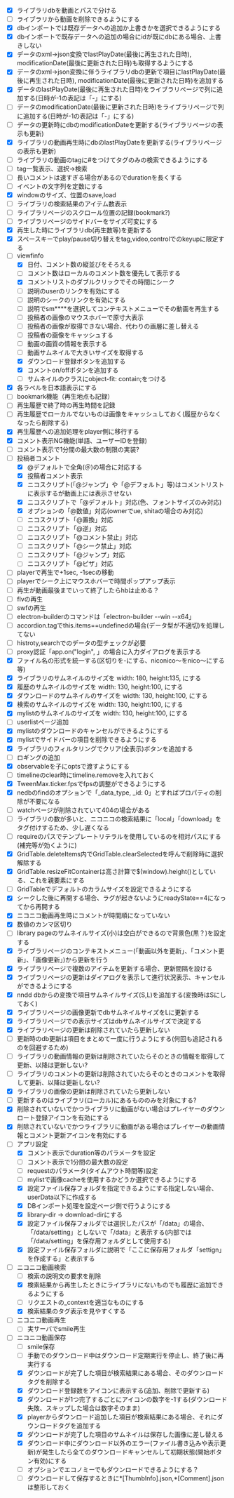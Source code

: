 
- [x] ライブラリdbを動画とパスで分ける
- [ ] ライブラリから動画を削除できるようにする
- [x] dbインポートでは既存データへの追加か上書きかを選択できるようにする
- [x] dbインポートで既存データへの追加の場合にidが既にdbにある場合、上書きしない
- [x] データのxml->json変換でlastPlayDate(最後に再生された日時), modificationDate(最後に更新された日時)も取得するようにする
- [x] データのxml->json変換に伴うライブラリdbの更新で項目にlastPlayDate(最後に再生された日時), modificationDate(最後に更新された日時)を追加する
- [x] データのlastPlayDate(最後に再生された日時)をライブラリページで列に追加する(日時が-1の表記は「-」にする)
- [ ] データのmodificationDate(最後に更新された日時)をライブラリページで列に追加する(日時が-1の表記は「-」にする)
- [ ] データの更新時にdbのmodificationDateを更新する(ライブラリページの表示も更新)
- [x] ライブラリの動画再生時にdbのlastPlayDateを更新する(ライブラリページの表示も更新)
- [ ] ライブラリの動画のtagに#をつけてタグのみの検索できるようにする
- [ ] tag一覧表示、選択->検索
- [ ] 長いコメントは速すぎる場合があるのでdurationを長くする
- [ ] イベントの文字列を定数にする
- [x] windowのサイズ、位置のsave,load
- [ ] ライブラリの検索結果のアイテム数表示
- [ ] ライブラリページのスクロール位置の記録(bookmark?)
- [ ] ライブラリページのサイドバーをサイズ可変にする
- [x] 再生した時にライブラリdb(再生数等)を更新する
- [x] スペースキーでplay/pause切り替えをtag,video,controlでのkeyupに限定する
- [ ] viewfinfo
  - [x] 日付、コメント数の縦並びをそろえる
  - [ ] コメント数はローカルのコメント数を優先して表示する
  - [x] コメントリストのダブルクリックでその時間にシーク
  - [ ] 説明のuserのリンクを有効にする
  - [ ] 説明のシークのリンクを有効にする
  - [ ] 説明でsm****を選択してコンテキストメニューでその動画を再生する
  - [ ] 投稿者の画像のマウスホバーで原寸大表示
  - [ ] 投稿者の画像が取得できない場合、代わりの画層に差し替える
  - [ ] 投稿者の画像をキャッシュする
  - [ ] 動画の画質の情報を表示する
  - [ ] 動画サムネイルで大きいサイズを取得する
  - [x] ダウンロード登録ボタンを追加する
  - [x] コメントon/offボタンを追加する
  - [ ] サムネイルのクラスにobject-fit: contain;をつける
- [x] 各ラベルを日本語表示にする
- [ ] bookmark機能（再生地点も記録）
- [ ] 再生履歴で終了時の再生時間を記録
- [ ] 再生履歴でローカルでないものは画像をキャッシュしておく(履歴からなくなったら削除する)
- [x] 再生履歴への追加処理をplayer側に移行する
- [x] コメント表示NG機能(単語、ユーザーIDを登録)
- [ ] コメント表示で1分間の最大数の制限の実装?
- [ ] 投稿者コメント
  - [x] @デフォルトで全角(＠)の場合に対応する
  - [x] 投稿者コメント表示
  - [x] ニコスクリプト(「@ジャンプ」や「@デフォルト」等)はコメントリストに表示するが動画上には表示させない
  - [x] ニコスクリプトで「@デフォルト」対応(色、フォントサイズのみ対応)
  - [x] オプションの「@数値」対応(ownerでue, shitaの場合のみ対応)
  - [ ] ニコスクリプト「@置換」対応
  - [ ] ニコスクリプト「@逆」対応
  - [ ] ニコスクリプト「@コメント禁止」対応
  - [ ] ニコスクリプト「@シーク禁止」対応
  - [ ] ニコスクリプト「@ジャンプ」対応
  - [ ] ニコスクリプト「@ピザ」対応
- [ ] playerで再生で+1sec, -1secの移動
- [ ] playerでシーク上にマウスホバーで時間ポップアップ表示
- [ ] 再生が動画最後までいって終了したらhbは止める？
- [ ] flvの再生
- [ ] swfの再生
- [ ] electron-builderのコマンドは「electron-builder --win --x64」
- [ ] accordion.tagでthis.items==undefinedの場合(データ型が不適切)を処理してない
- [ ] histroty,searchでのデータの型チェックが必要
- [ ] proxy認証「app.on("login", 」の場合に入力ダイアログを表示する
- [x] ファイル名の形式を統一する(区切りを-にする、niconico～をnico～にする等)
- [x] ライブラリのサムネイルのサイズを width: 180, height:135, にする
- [x] 履歴のサムネイルのサイズを width: 130, height:100, にする
- [x] ダウンロードのサムネイルのサイズを width: 130, height:100, にする
- [x] 検索のサムネイルのサイズを width: 130, height:100, にする
- [x] mylistのサムネイルのサイズを width: 130, height:100, にする
- [ ] userlistページ追加
- [x] mylistのダウンロードのキャンセルができるようにする
- [x] mylistでサイドバーの項目を削除できるようにする
- [x] ライブラリのフィルタリングでクリア(全表示)ボタンを追加する
- [ ] ロギングの追加
- [x] observableを子にoptsで渡すようにする
- [ ] timelineのclear時にtimeline.removeを入れておく
- [x] TweenMax.ticker.fpsでfpsの調整ができるようにする
- [x] nedbのfindのオプションで「_data_type, _id: 0」とすればプロパティの削除が不要になる
- [ ] watchページが削除されていて404の場合がある
- [ ] ライブラリの数が多いと、ニコニコの検索結果に「local」「download」をタグ付けするため、少し遅くなる
- [ ] requireのパスでテンプレートリテラルを使用しているのを相対パスにする(補完等が効くように)
- [x] GridTable.deleteItems内でGridTable.clearSelectedを呼んで削除時に選択解除する
- [x] GridTable.resizeFitContainerは高さ計算で$(window).height()としている、これを親要素にする
- [ ] GridTableでデフォルトのカラムサイズを設定できるようにする
- [x] シークした後に再開する場合、ラグが起きないようにreadyState==4になってから再開する
- [x] ニコニコ動画再生時にコメントが時間順になっていない
- [x] 数値のカンマ区切り
- [ ] library pageのサムネイルサイズ(小)は空白ができるので背景色(黒？)を設定する
- [x] ライブラリページのコンテキストメニュー(「動画以外を更新」、「コメント更新」、「画像更新」)から更新を行う
- [x] ライブラリページで複数のアイテムを更新する場合、更新間隔を設ける
- [x] ライブラリページの更新はダイアログを表示して進行状況表示、キャンセルができるようにする
- [x] nndd dbからの変換で項目サムネイルサイズ(S,L)を追加する(変換時はSにしておく)
- [x] ライブラリページの画像更新でdbサムネイルサイズをLに更新する
- [x] ライブラリページでの表示サイズはdbサムネイルサイズで決定する
- [x] ライブラリページの更新は削除されていたら更新しない
- [ ] 更新時のdb更新は項目をまとめて一度に行うようにする(何回も追記されるのを回避するため)
- [ ] ライブラリの動画情報の更新は削除されていたらそのときの情報を取得して更新、以降は更新しない?
- [ ] ライブラリのコメントの更新は削除されていたらそのときのコメントを取得して更新、以降は更新しない?
- [x] ライブラリの画像の更新は削除されていたら更新しない
- [ ] 更新するのはライブラリ(ローカル)にあるもののみを対象にする?
- [x] 削除されていないでかつライブラリに動画がない場合はプレイヤーのダウンロート登録アイコンを有効にする
- [x] 削除されていないでかつライブラリに動画がある場合はプレイヤーの動画情報とコメント更新アイコンを有効にする
- [ ] アプリ設定
  - [x] コメント表示でduration等のパラメータを設定
  - [ ] コメント表示で1分間の最大数の設定
  - [ ] requestのパラメータ(タイムアウト時間等)設定
  - [ ] mylistで画像cacheを使用するかどうか選択できるようにする
  - [x] 設定ファイル保存フォルダを指定できるようにする指定しない場合、userData以下に作成する
  - [x] DBインポート処理を設定ページ側で行うようにする
  - [x] library-dir -> download-dirにする
  - [x] 設定ファイル保存フォルダでは選択したパスが「/data」の場合、「/data/setting」としないで「/data」と表示する(内部では「/data/setting」を保存用フォルダとして使用する)
  - [x] 設定ファイル保存フォルダに説明で「ここに保存用フォルダ「settign」を作成する」と表示する
- [ ] ニコニコ動画検索
  - [ ] 検索の説明文の要求を削除
  - [x] 検索結果から再生したときにライブラリにないものでも履歴に追加できるようにする
  - [ ] リクエストの_contextを適当なものにする
  - [x] 検索結果のタグ表示を見やすくする
- [ ] ニコニコ動画再生
  - [ ] 実サーバでsmile再生
- [ ] ニコニコ動画保存
  - [ ] smile保存
  - [ ] 手動でのダウンロード中はダウンロード定期実行を停止し、終了後に再実行する
  - [x] ダウンロードが完了した項目が検索結果にある場合、そのダウンロードタグを削除する
  - [x] ダウンロード登録数をアイコンに表示する(追加、削除で更新する)
  - [x] ダウンロードが1つ完了するごとにアイコンの数字を-1する(ダウンロード失敗、スキップした場合は数字そのまま)
  - [x] playerからダウンロード追加した項目が検索結果にある場合、それにダウンロードタグを追加する
  - [x] ダウンロードが完了した項目のサムネイルは保存した画像に差し替える
  - [x] ダウンロード中にダウンロード以外のエラー(ファイル書き込みや表示更新)が発生したら全てのダウンロードキャンセルして初期状態(開始ボタン有効)にする
  - [ ] オプションでエコノミーでもダウンロードできるようにする？
  - [ ] ダウンロードして保存するときに*[ThumbInfo].json,*[Comment].jsonは整形しておく